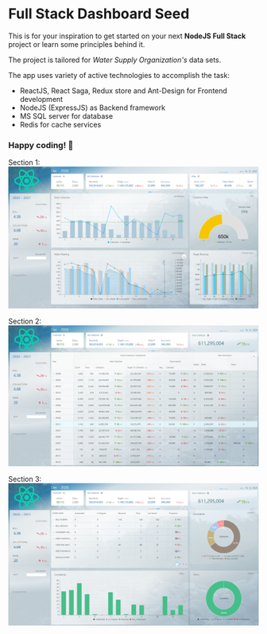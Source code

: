 # Full Stack Dashboard Seed

This is for your inspiration to get started on your next **NodeJS Full Stack** project or learn some principles behind it.

The project is tailored for _Water Supply Organization's_ data sets.

The app uses variety of active technologies to accomplish the task:

- ReactJS, React Saga, Redux store and Ant-Design for Frontend development
- NodeJS (ExpressJS) as Backend framework
- MS SQL server for database
- Redis for cache services

### Happy coding! :tada:

Section 1:
![Page 1](samples/page_1.PNG)

Section 2:
![Page 2](samples/page_2.PNG)

Section 3:
![Page 3](samples/page_3.PNG)
